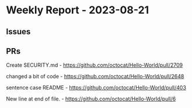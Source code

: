 # Weekly Report - 2023-08-21

## Issues



## PRs

Create SECURITY.md - https://github.com/octocat/Hello-World/pull/2709

changed a bit of code - https://github.com/octocat/Hello-World/pull/2648

sentence case README - https://github.com/octocat/Hello-World/pull/403

New line at end of file. - https://github.com/octocat/Hello-World/pull/6


